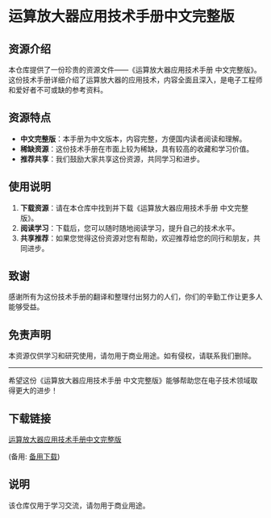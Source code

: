 # 运算放大器应用技术手册中文完整版

## 资源介绍

本仓库提供了一份珍贵的资源文件——《运算放大器应用技术手册 中文完整版》。这份技术手册详细介绍了运算放大器的应用技术，内容全面且深入，是电子工程师和爱好者不可或缺的参考资料。

## 资源特点

- **中文完整版**：本手册为中文版本，内容完整，方便国内读者阅读和理解。
- **稀缺资源**：这份技术手册在市面上较为稀缺，具有较高的收藏和学习价值。
- **推荐共享**：我们鼓励大家共享这份资源，共同学习和进步。

## 使用说明

1. **下载资源**：请在本仓库中找到并下载《运算放大器应用技术手册 中文完整版》。
2. **阅读学习**：下载后，您可以随时随地阅读学习，提升自己的技术水平。
3. **共享推荐**：如果您觉得这份资源对您有帮助，欢迎推荐给您的同行和朋友，共同进步。

## 致谢

感谢所有为这份技术手册的翻译和整理付出努力的人们，你们的辛勤工作让更多人能够受益。

## 免责声明

本资源仅供学习和研究使用，请勿用于商业用途。如有侵权，请联系我们删除。

---

希望这份《运算放大器应用技术手册 中文完整版》能够帮助您在电子技术领域取得更大的进步！

## 下载链接
[运算放大器应用技术手册中文完整版]() 

(备用: [备用下载](https://pan.baidu.com/s/1wdbJfewja5waRxoH_K-fhw?pwd=1234))

## 说明

该仓库仅用于学习交流，请勿用于商业用途。

